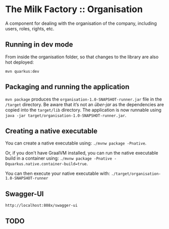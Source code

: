 # The Milk Factory :: Organisation

A component for dealing with the organisation of the company, 
including users, roles, rights, etc.

## Running in dev mode

From inside the organisation folder, so that changes to the library are also hot deployed:

```
mvn quarkus:dev
```

## Packaging and running the application

`mvn package` produces the `organisation-1.0-SNAPSHOT-runner.jar` file in the `/target` directory.
Be aware that it’s not an _über-jar_ as the dependencies are copied into the `target/lib` directory.
The application is now runnable using `java -jar target/organisation-1.0-SNAPSHOT-runner.jar`.

## Creating a native executable

You can create a native executable using: `./mvnw package -Pnative`.

Or, if you don't have GraalVM installed, 
you can run the native executable build in a container using: 
`./mvnw package -Pnative -Dquarkus.native.container-build=true`.

You can then execute your native executable with: `./target/organisation-1.0-SNAPSHOT-runner`

## Swagger-UI

    http://localhost:808x/swagger-ui

## TODO


